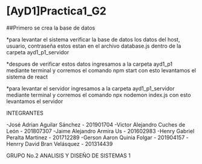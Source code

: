# [AyD1]Practica1_G2

##Primero se crea la base de datos 

*para levantar el sistema verificar la base de datos los datos del host, usuario, contraseña  estos estan en el archivo database.js dentro de la carpeta ayd1_p1_servidor

*despues de verificar estos datos ingresamos a la carpeta ayd1_p1 mediante terminal y corremos el comando npm start con esto levantamos el sistema de react

*para levantar el servidor ingresamos a la carpeta ayd1_p1_servidor mediante terminal y corremos el comando npx nodemon index.js con esto levantamos el servidor 

INTEGRANTES

-José Adrian Aguilar Sánchez - 201901704
-Victor Alejandro Cuches de León - 201807307
-Jaime Alejandro Armira Us - 201602983
-Henry Gabriel Peralta Martinez - 201712289
-Gerson Aaron Quinia Folgar - 201904157
-Henrry David Bran Velásquez - 201314439


GRUPO No.2 ANALISIS Y DISEÑO DE SISTEMAS 1

